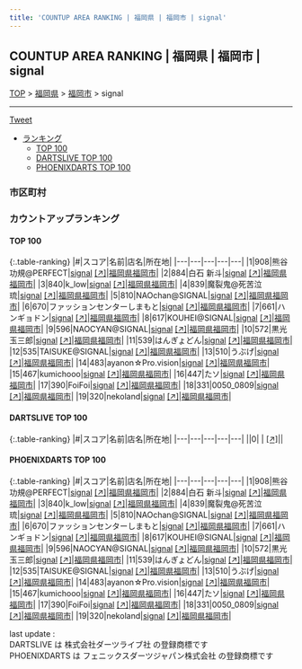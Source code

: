 ```yaml
---
title: 'COUNTUP AREA RANKING | 福岡県 | 福岡市 | signal'
---
```

## COUNTUP AREA RANKING | 福岡県 | 福岡市 | signal

[TOP](/darts/rank/) > [福岡県](/darts/rank/福岡県/) > [福岡市](/darts/rank/福岡県/福岡市/) > signal

___

<a href="https://twitter.com/share?ref_src=twsrc%5Etfw" data-text="COUNTUP AREA RANKING | 福岡県福岡市signal" class="twitter-share-button" data-hashtags="DARTSLIVE,PHOENIXDARTS,darts,ダーツ" data-show-count="false">Tweet</a>

* [ランキング](#カウントアップランキング)
    * [TOP 100](#top-100)
    * [DARTSLIVE TOP 100](#dartslive-top-100)
    * [PHOENIXDARTS TOP 100](#phoenixdarts-top-100)

### 市区町村

<ul>

</ul>

### カウントアップランキング

#### TOP 100



{:.table-ranking}
|#|スコア|名前|店名|所在地|
|---|---|---|---|---|
|1|908|<span class="rank-name-pd">熊谷功規@PERFECT</span>|<a href="/darts/rank/shops/10572.html">signal</a> <a href="https://vs.phoenixdarts.com/jp/shop/shopDetailInfo/s_10572?s_seq=10572">[↗]</a>|<a href="/darts/rank/福岡県/福岡市">福岡県福岡市</a>|
|2|884|<span class="rank-name-pd"><span class="pro-icon-pd"></span>白石 新斗</span>|<a href="/darts/rank/shops/10572.html">signal</a> <a href="https://vs.phoenixdarts.com/jp/shop/shopDetailInfo/s_10572?s_seq=10572">[↗]</a>|<a href="/darts/rank/福岡県/福岡市">福岡県福岡市</a>|
|3|840|<span class="rank-name-pd">k_low</span>|<a href="/darts/rank/shops/10572.html">signal</a> <a href="https://vs.phoenixdarts.com/jp/shop/shopDetailInfo/s_10572?s_seq=10572">[↗]</a>|<a href="/darts/rank/福岡県/福岡市">福岡県福岡市</a>|
|4|839|<span class="rank-name-pd">魔裂鬼@死苦泣琉</span>|<a href="/darts/rank/shops/10572.html">signal</a> <a href="https://vs.phoenixdarts.com/jp/shop/shopDetailInfo/s_10572?s_seq=10572">[↗]</a>|<a href="/darts/rank/福岡県/福岡市">福岡県福岡市</a>|
|5|810|<span class="rank-name-pd">NAOchan@SIGNAL</span>|<a href="/darts/rank/shops/10572.html">signal</a> <a href="https://vs.phoenixdarts.com/jp/shop/shopDetailInfo/s_10572?s_seq=10572">[↗]</a>|<a href="/darts/rank/福岡県/福岡市">福岡県福岡市</a>|
|6|670|<span class="rank-name-pd">ファッションセンターしまもと</span>|<a href="/darts/rank/shops/10572.html">signal</a> <a href="https://vs.phoenixdarts.com/jp/shop/shopDetailInfo/s_10572?s_seq=10572">[↗]</a>|<a href="/darts/rank/福岡県/福岡市">福岡県福岡市</a>|
|7|661|<span class="rank-name-pd">ハンギョドン</span>|<a href="/darts/rank/shops/10572.html">signal</a> <a href="https://vs.phoenixdarts.com/jp/shop/shopDetailInfo/s_10572?s_seq=10572">[↗]</a>|<a href="/darts/rank/福岡県/福岡市">福岡県福岡市</a>|
|8|617|<span class="rank-name-pd">KOUHEI@SIGNAL</span>|<a href="/darts/rank/shops/10572.html">signal</a> <a href="https://vs.phoenixdarts.com/jp/shop/shopDetailInfo/s_10572?s_seq=10572">[↗]</a>|<a href="/darts/rank/福岡県/福岡市">福岡県福岡市</a>|
|9|596|<span class="rank-name-pd">NAOCYAN@SIGNAL</span>|<a href="/darts/rank/shops/10572.html">signal</a> <a href="https://vs.phoenixdarts.com/jp/shop/shopDetailInfo/s_10572?s_seq=10572">[↗]</a>|<a href="/darts/rank/福岡県/福岡市">福岡県福岡市</a>|
|10|572|<span class="rank-name-pd">黒光玉三郎</span>|<a href="/darts/rank/shops/10572.html">signal</a> <a href="https://vs.phoenixdarts.com/jp/shop/shopDetailInfo/s_10572?s_seq=10572">[↗]</a>|<a href="/darts/rank/福岡県/福岡市">福岡県福岡市</a>|
|11|539|<span class="rank-name-pd">はんぎょどん</span>|<a href="/darts/rank/shops/10572.html">signal</a> <a href="https://vs.phoenixdarts.com/jp/shop/shopDetailInfo/s_10572?s_seq=10572">[↗]</a>|<a href="/darts/rank/福岡県/福岡市">福岡県福岡市</a>|
|12|535|<span class="rank-name-pd">TAISUKE@SIGNAL</span>|<a href="/darts/rank/shops/10572.html">signal</a> <a href="https://vs.phoenixdarts.com/jp/shop/shopDetailInfo/s_10572?s_seq=10572">[↗]</a>|<a href="/darts/rank/福岡県/福岡市">福岡県福岡市</a>|
|13|510|<span class="rank-name-pd">うぶげ</span>|<a href="/darts/rank/shops/10572.html">signal</a> <a href="https://vs.phoenixdarts.com/jp/shop/shopDetailInfo/s_10572?s_seq=10572">[↗]</a>|<a href="/darts/rank/福岡県/福岡市">福岡県福岡市</a>|
|14|483|<span class="rank-name-pd">ayanon☆Pro.vision</span>|<a href="/darts/rank/shops/10572.html">signal</a> <a href="https://vs.phoenixdarts.com/jp/shop/shopDetailInfo/s_10572?s_seq=10572">[↗]</a>|<a href="/darts/rank/福岡県/福岡市">福岡県福岡市</a>|
|15|467|<span class="rank-name-pd">kumichooo</span>|<a href="/darts/rank/shops/10572.html">signal</a> <a href="https://vs.phoenixdarts.com/jp/shop/shopDetailInfo/s_10572?s_seq=10572">[↗]</a>|<a href="/darts/rank/福岡県/福岡市">福岡県福岡市</a>|
|16|447|<span class="rank-name-pd">たソ</span>|<a href="/darts/rank/shops/10572.html">signal</a> <a href="https://vs.phoenixdarts.com/jp/shop/shopDetailInfo/s_10572?s_seq=10572">[↗]</a>|<a href="/darts/rank/福岡県/福岡市">福岡県福岡市</a>|
|17|390|<span class="rank-name-pd">FoiFoi</span>|<a href="/darts/rank/shops/10572.html">signal</a> <a href="https://vs.phoenixdarts.com/jp/shop/shopDetailInfo/s_10572?s_seq=10572">[↗]</a>|<a href="/darts/rank/福岡県/福岡市">福岡県福岡市</a>|
|18|331|<span class="rank-name-pd">0050_0809</span>|<a href="/darts/rank/shops/10572.html">signal</a> <a href="https://vs.phoenixdarts.com/jp/shop/shopDetailInfo/s_10572?s_seq=10572">[↗]</a>|<a href="/darts/rank/福岡県/福岡市">福岡県福岡市</a>|
|19|320|<span class="rank-name-pd">nekoland</span>|<a href="/darts/rank/shops/10572.html">signal</a> <a href="https://vs.phoenixdarts.com/jp/shop/shopDetailInfo/s_10572?s_seq=10572">[↗]</a>|<a href="/darts/rank/福岡県/福岡市">福岡県福岡市</a>|


#### DARTSLIVE TOP 100



{:.table-ranking}
|#|スコア|名前|店名|所在地|
|---|---|---|---|---|
||0|<span class="rank-name-dl"> </span>|<a href="/darts/rank/shops/.html"></a> <a href="">[↗]</a>|<a href="/darts/rank//"></a>|


#### PHOENIXDARTS TOP 100



{:.table-ranking}
|#|スコア|名前|店名|所在地|
|---|---|---|---|---|
|1|908|<span class="rank-name-pd">熊谷功規@PERFECT</span>|<a href="/darts/rank/shops/10572.html">signal</a> <a href="https://vs.phoenixdarts.com/jp/shop/shopDetailInfo/s_10572?s_seq=10572">[↗]</a>|<a href="/darts/rank/福岡県/福岡市">福岡県福岡市</a>|
|2|884|<span class="rank-name-pd"><span class="pro-icon-pd"></span>白石 新斗</span>|<a href="/darts/rank/shops/10572.html">signal</a> <a href="https://vs.phoenixdarts.com/jp/shop/shopDetailInfo/s_10572?s_seq=10572">[↗]</a>|<a href="/darts/rank/福岡県/福岡市">福岡県福岡市</a>|
|3|840|<span class="rank-name-pd">k_low</span>|<a href="/darts/rank/shops/10572.html">signal</a> <a href="https://vs.phoenixdarts.com/jp/shop/shopDetailInfo/s_10572?s_seq=10572">[↗]</a>|<a href="/darts/rank/福岡県/福岡市">福岡県福岡市</a>|
|4|839|<span class="rank-name-pd">魔裂鬼@死苦泣琉</span>|<a href="/darts/rank/shops/10572.html">signal</a> <a href="https://vs.phoenixdarts.com/jp/shop/shopDetailInfo/s_10572?s_seq=10572">[↗]</a>|<a href="/darts/rank/福岡県/福岡市">福岡県福岡市</a>|
|5|810|<span class="rank-name-pd">NAOchan@SIGNAL</span>|<a href="/darts/rank/shops/10572.html">signal</a> <a href="https://vs.phoenixdarts.com/jp/shop/shopDetailInfo/s_10572?s_seq=10572">[↗]</a>|<a href="/darts/rank/福岡県/福岡市">福岡県福岡市</a>|
|6|670|<span class="rank-name-pd">ファッションセンターしまもと</span>|<a href="/darts/rank/shops/10572.html">signal</a> <a href="https://vs.phoenixdarts.com/jp/shop/shopDetailInfo/s_10572?s_seq=10572">[↗]</a>|<a href="/darts/rank/福岡県/福岡市">福岡県福岡市</a>|
|7|661|<span class="rank-name-pd">ハンギョドン</span>|<a href="/darts/rank/shops/10572.html">signal</a> <a href="https://vs.phoenixdarts.com/jp/shop/shopDetailInfo/s_10572?s_seq=10572">[↗]</a>|<a href="/darts/rank/福岡県/福岡市">福岡県福岡市</a>|
|8|617|<span class="rank-name-pd">KOUHEI@SIGNAL</span>|<a href="/darts/rank/shops/10572.html">signal</a> <a href="https://vs.phoenixdarts.com/jp/shop/shopDetailInfo/s_10572?s_seq=10572">[↗]</a>|<a href="/darts/rank/福岡県/福岡市">福岡県福岡市</a>|
|9|596|<span class="rank-name-pd">NAOCYAN@SIGNAL</span>|<a href="/darts/rank/shops/10572.html">signal</a> <a href="https://vs.phoenixdarts.com/jp/shop/shopDetailInfo/s_10572?s_seq=10572">[↗]</a>|<a href="/darts/rank/福岡県/福岡市">福岡県福岡市</a>|
|10|572|<span class="rank-name-pd">黒光玉三郎</span>|<a href="/darts/rank/shops/10572.html">signal</a> <a href="https://vs.phoenixdarts.com/jp/shop/shopDetailInfo/s_10572?s_seq=10572">[↗]</a>|<a href="/darts/rank/福岡県/福岡市">福岡県福岡市</a>|
|11|539|<span class="rank-name-pd">はんぎょどん</span>|<a href="/darts/rank/shops/10572.html">signal</a> <a href="https://vs.phoenixdarts.com/jp/shop/shopDetailInfo/s_10572?s_seq=10572">[↗]</a>|<a href="/darts/rank/福岡県/福岡市">福岡県福岡市</a>|
|12|535|<span class="rank-name-pd">TAISUKE@SIGNAL</span>|<a href="/darts/rank/shops/10572.html">signal</a> <a href="https://vs.phoenixdarts.com/jp/shop/shopDetailInfo/s_10572?s_seq=10572">[↗]</a>|<a href="/darts/rank/福岡県/福岡市">福岡県福岡市</a>|
|13|510|<span class="rank-name-pd">うぶげ</span>|<a href="/darts/rank/shops/10572.html">signal</a> <a href="https://vs.phoenixdarts.com/jp/shop/shopDetailInfo/s_10572?s_seq=10572">[↗]</a>|<a href="/darts/rank/福岡県/福岡市">福岡県福岡市</a>|
|14|483|<span class="rank-name-pd">ayanon☆Pro.vision</span>|<a href="/darts/rank/shops/10572.html">signal</a> <a href="https://vs.phoenixdarts.com/jp/shop/shopDetailInfo/s_10572?s_seq=10572">[↗]</a>|<a href="/darts/rank/福岡県/福岡市">福岡県福岡市</a>|
|15|467|<span class="rank-name-pd">kumichooo</span>|<a href="/darts/rank/shops/10572.html">signal</a> <a href="https://vs.phoenixdarts.com/jp/shop/shopDetailInfo/s_10572?s_seq=10572">[↗]</a>|<a href="/darts/rank/福岡県/福岡市">福岡県福岡市</a>|
|16|447|<span class="rank-name-pd">たソ</span>|<a href="/darts/rank/shops/10572.html">signal</a> <a href="https://vs.phoenixdarts.com/jp/shop/shopDetailInfo/s_10572?s_seq=10572">[↗]</a>|<a href="/darts/rank/福岡県/福岡市">福岡県福岡市</a>|
|17|390|<span class="rank-name-pd">FoiFoi</span>|<a href="/darts/rank/shops/10572.html">signal</a> <a href="https://vs.phoenixdarts.com/jp/shop/shopDetailInfo/s_10572?s_seq=10572">[↗]</a>|<a href="/darts/rank/福岡県/福岡市">福岡県福岡市</a>|
|18|331|<span class="rank-name-pd">0050_0809</span>|<a href="/darts/rank/shops/10572.html">signal</a> <a href="https://vs.phoenixdarts.com/jp/shop/shopDetailInfo/s_10572?s_seq=10572">[↗]</a>|<a href="/darts/rank/福岡県/福岡市">福岡県福岡市</a>|
|19|320|<span class="rank-name-pd">nekoland</span>|<a href="/darts/rank/shops/10572.html">signal</a> <a href="https://vs.phoenixdarts.com/jp/shop/shopDetailInfo/s_10572?s_seq=10572">[↗]</a>|<a href="/darts/rank/福岡県/福岡市">福岡県福岡市</a>|


<div class="footer border-top border-gray-light mt-5 pt-3 text-right text-gray">
    last update : <span style="font-weight: italic" id="foot_last_modified"></span><br />
    DARTSLIVE は 株式会社ダーツライブ社 の登録商標です<br />
    PHOENIXDARTS は フェニックスダーツジャパン株式会社 の登録商標です<br />
</div>

<script src="https://cdnjs.cloudflare.com/ajax/libs/jquery.tablesorter/2.31.3/js/jquery.tablesorter.min.js" integrity="sha512-qzgd5cYSZcosqpzpn7zF2ZId8f/8CHmFKZ8j7mU4OUXTNRd5g+ZHBPsgKEwoqxCtdQvExE5LprwwPAgoicguNg==" crossorigin="anonymous" referrerpolicy="no-referrer"></script>
<link rel="stylesheet" href="https://cdnjs.cloudflare.com/ajax/libs/jquery.tablesorter/2.31.3/css/theme.default.min.css" integrity="sha512-wghhOJkjQX0Lh3NSWvNKeZ0ZpNn+SPVXX1Qyc9OCaogADktxrBiBdKGDoqVUOyhStvMBmJQ8ZdMHiR3wuEq8+w==" crossorigin="anonymous" referrerpolicy="no-referrer" />
<script>
$(function() {
    $(".table-ranking").tablesorter({sortList:[[0, 0]]});
    $("#foot_last_modified").text(formatDate(new Date(document.lastModified), 'yyyy-MM-dd HH:mm:ss'));
});
</script>

<script async src="https://platform.twitter.com/widgets.js" charset="utf-8"></script>